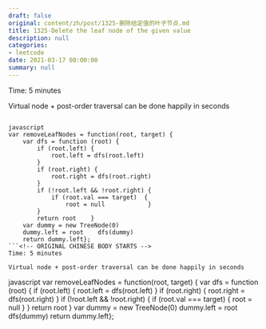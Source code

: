 ```yaml
---
draft: false
original: content/zh/post/1325-删除给定值的叶子节点.md
title: 1325-Delete the leaf node of the given value
description: null
categories:
- leetcode
date: 2021-03-17 00:00:00
summary: null
---
```


Time: 5 minutes

Virtual node + post-order traversal can be done happily in seconds

```

javascript
var removeLeafNodes = function(root, target) {
    var dfs = function (root) {
        if (root.left) {
            root.left = dfs(root.left)
        }
        if (root.right) {
            root.right = dfs(root.right)
        }
        if (!root.left && !root.right) {
            if (root.val === target)  {
                root = null            }
        }
        return root    }
    var dummy = new TreeNode(0)
    dummy.left = root    dfs(dummy)
    return dummy.left};
```<!-- ORIGINAL CHINESE BODY STARTS -->
Time: 5 minutes

Virtual node + post-order traversal can be done happily in seconds

```

javascript
var removeLeafNodes = function(root, target) {
    var dfs = function (root) {
        if (root.left) {
            root.left = dfs(root.left)
        }
        if (root.right) {
            root.right = dfs(root.right)
        }
        if (!root.left && !root.right) {
            if (root.val === target)  {
                root = null            }
        }
        return root    }
    var dummy = new TreeNode(0)
    dummy.left = root    dfs(dummy)
    return dummy.left};
```<!-- ORIGINAL CHINESE BODY ENDS -->
